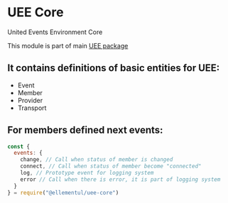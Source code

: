 # UEE Core
United Events Environment Core

This module is part of main [UEE package](https://github.com/ellementul/UEE)

## It contains definitions of basic entities for UEE:
- Event
- Member
- Provider
- Transport

## For members defined next events:
```js
const {
  events: {
    change, // Call when status of member is changed
    connect, // Call when status of member become "connected"
    log, // Prototype event for logging system 
    error // Call when there is error, it is part of logging system
  }
} = require("@ellementul/uee-core")
```
